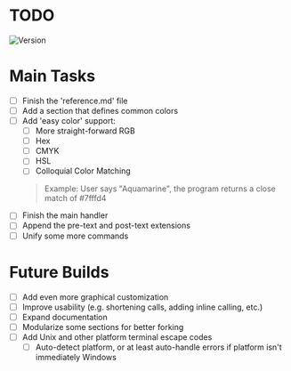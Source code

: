 # TODO

![Version](https://img.shields.io/github/v/tag/irvingkennet45/ModuShell?label=version)


# Main Tasks
- [ ] Finish the 'reference.md' file
- [ ] Add a section that defines common colors
- [ ] Add 'easy color' support:
  - [ ] More straight-forward RGB
  - [ ] Hex
  - [ ] CMYK
  - [ ] HSL
  - [ ] Colloquial Color Matching
  > Example:
  > User says "Aquamarine", the program returns a close match of #7fffd4
- [ ] Finish the main handler
- [ ] Append the pre-text and post-text extensions
- [ ] Unify some more commands

# Future Builds
- [ ] Add even more graphical customization
- [ ] Improve usability (e.g. shortening calls, adding inline calling, etc.)
- [ ] Expand documentation
- [ ] Modularize some sections for better forking
- [ ] Add Unix and other platform terminal escape codes
  - [ ] Auto-detect platform, or at least auto-handle errors if platform isn't immediately Windows